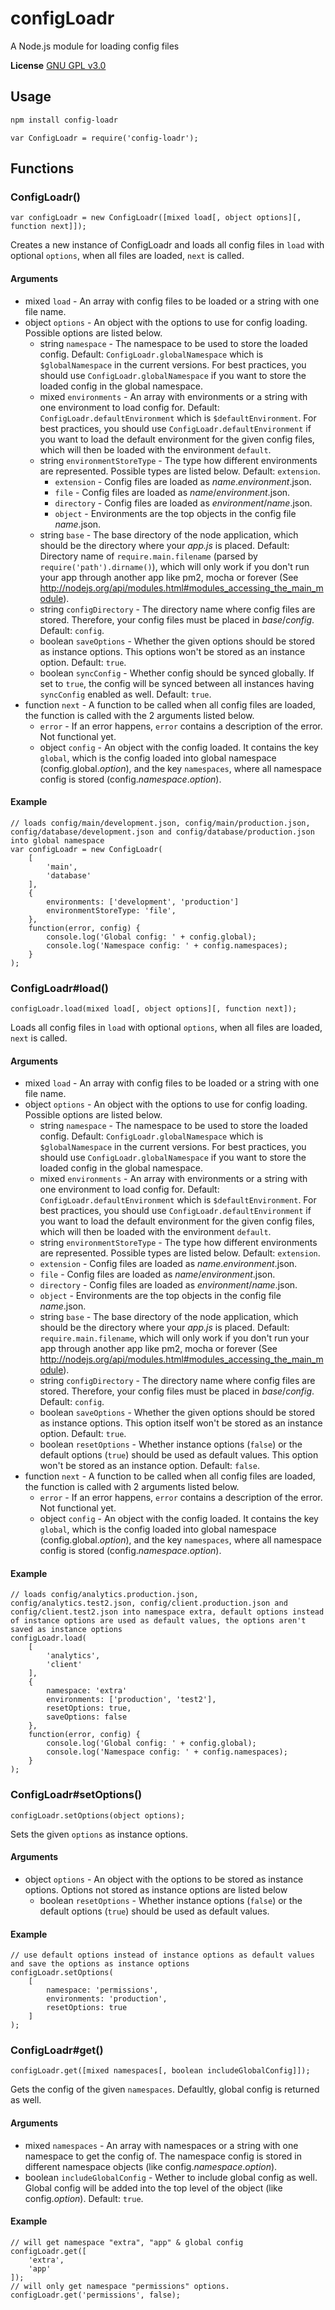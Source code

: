 # configLoadr
A Node.js module for loading config files

**License** [GNU GPL v3.0](https://github.com/2gathr/configLoadr/blob/master/LICENSE)

## Usage
```sh
npm install config-loadr
```
```node
var ConfigLoadr = require('config-loadr');
```

## Functions
### ConfigLoadr()
```node
var configLoadr = new ConfigLoadr([mixed load[, object options][, function next]]);
```
Creates a new instance of ConfigLoadr and loads all config files in `load` with optional `options`, when all files are loaded, `next` is called.

#### Arguments
- mixed `load` - An array with config files to be loaded or a string with one file name.
- object `options` - An object with the options to use for config loading. Possible options are listed below.
	- string `namespace` - The namespace to be used to store the loaded config. Default: `ConfigLoadr.globalNamespace` which is `$globalNamespace` in the current versions. For best practices, you should use `ConfigLoadr.globalNamespace` if you want to store the loaded config in the global namespace.
	- mixed `environments` - An array with environments or a string with one environment to load config for. Default: `ConfigLoadr.defaultEnvironment` which is `$defaultEnvironment`. For best practices, you should use `ConfigLoadr.defaultEnvironment` if you want to load the default environment for the given config files, which will then be loaded with the environment `default`.
	- string `environmentStoreType` - The type how different environments are represented. Possible types are listed below. Default: `extension`.
		- `extension` - Config files are loaded as *name*.*environment*.json.
		- `file` - Config files are loaded as *name*/*environment*.json.
		- `directory` - Config files are loaded as *environment*/*name*.json.
		- `object` - Environments are the top objects in the config file *name*.json.
	- string `base` - The base directory of the node application, which should be the directory where your *app.js* is placed. Default: Directory name of `require.main.filename` (parsed by `require('path').dirname()`), which will only work if you don't run your app through another app like pm2, mocha or forever (See http://nodejs.org/api/modules.html#modules_accessing_the_main_module).
	- string `configDirectory` - The directory name where config files are stored. Therefore, your config files must be placed in *base*/*config*. Default: `config`.
	- boolean `saveOptions` - Whether the given options should be stored as instance options. This options won't be stored as an instance option. Default: `true`.
	- boolean `syncConfig` - Whether config should be synced globally. If set to `true`, the config will be synced between all instances having `syncConfig` enabled as well. Default: `true`.
- function `next` - A function to be called when all config files are loaded, the function is called with the 2 arguments listed below.
	- `error` - If an error happens, `error` contains a description of the error. Not functional yet.
	- object `config` - An object with the config loaded. It contains the key `global`, which is the config loaded into global namespace (config.global.*option*), and the key `namespaces`, where all namespace config is stored (config.*namespace*.*option*).

#### Example
```node
// loads config/main/development.json, config/main/production.json, config/database/development.json and config/database/production.json into global namespace
var configLoadr = new ConfigLoadr(
	[
		'main',
		'database'
	],
	{
		environments: ['development', 'production']
		environmentStoreType: 'file',
	},
	function(error, config) {
		console.log('Global config: ' + config.global);
		console.log('Namespace config: ' + config.namespaces);
	}
);
```

### ConfigLoadr#load()
```node
configLoadr.load(mixed load[, object options][, function next]);
```
Loads all config files in `load` with optional `options`, when all files are loaded, `next` is called.

#### Arguments
- mixed `load` - An array with config files to be loaded or a string with one file name.
- object `options` - An object with the options to use for config loading. Possible options are listed below.
	- string `namespace` - The namespace to be used to store the loaded config. Default: `ConfigLoadr.globalNamespace` which is `$globalNamespace` in the current versions. For best practices, you should use `ConfigLoadr.globalNamespace` if you want to store the loaded config in the global namespace.
	- mixed `environments` - An array with environments or a string with one environment to load config for. Default: `ConfigLoadr.defaultEnvironment` which is `$defaultEnvironment`. For best practices, you should use `ConfigLoadr.defaultEnvironment` if you want to load the default environment for the given config files, which will then be loaded with the environment `default`.
	- string `environmentStoreType` - The type how different environments are represented. Possible types are listed below. Default: `extension`.
	- `extension` - Config files are loaded as *name*.*environment*.json.
	- `file` - Config files are loaded as *name*/*environment*.json.
	- `directory` - Config files are loaded as *environment*/*name*.json.
	- `object` - Environments are the top objects in the config file *name*.json.
	- string `base` - The base directory of the node application, which should be the directory where your *app.js* is placed. Default: `require.main.filename`, which will only work if you don't run your app through another app like pm2, mocha or forever (See http://nodejs.org/api/modules.html#modules_accessing_the_main_module).
	- string `configDirectory` - The directory name where config files are stored. Therefore, your config files must be placed in *base*/*config*. Default: `config`.
	- boolean `saveOptions` - Whether the given options should be stored as instance options. This option itself won't be stored as an instance option. Default: `true`.
	- boolean `resetOptions` - Whether instance options (`false`) or the default options (`true`) should be used as default values. This option  won't be stored as an instance option. Default: `false`.
- function `next` - A function to be called when all config files are loaded, the function is called with 2 arguments listed below.
	- `error` - If an error happens, `error` contains a description of the error. Not functional yet.
	- object `config` - An object with the config loaded. It contains the key `global`, which is the config loaded into global namespace (config.global.*option*), and the key `namespaces`, where all namespace config is stored (config.*namespace*.*option*).

#### Example
```node
// loads config/analytics.production.json, config/analytics.test2.json, config/client.production.json and config/client.test2.json into namespace extra, default options instead of instance options are used as default values, the options aren't saved as instance options
configLoadr.load(
	[
		'analytics',
		'client'
	],
	{
		namespace: 'extra'
		environments: ['production', 'test2'],
		resetOptions: true,
		saveOptions: false
	},
	function(error, config) {
		console.log('Global config: ' + config.global);
		console.log('Namespace config: ' + config.namespaces);
	}
);
```

### ConfigLoadr#setOptions()
```node
configLoadr.setOptions(object options);
```
Sets the given `options` as instance options.

#### Arguments
- object `options` - An object with the options to be stored as instance options. Options not stored as instance options are listed below
	- boolean `resetOptions` - Whether instance options (`false`) or the default options (`true`) should be used as default values.

#### Example
```node
// use default options instead of instance options as default values and save the options as instance options
configLoadr.setOptions(
	[
		namespace: 'permissions',
		environments: 'production',
		resetOptions: true
	]
);
```

### ConfigLoadr#get()
```node
configLoadr.get([mixed namespaces[, boolean includeGlobalConfig]]);
```
Gets the config of the given `namespaces`. Defaultly, global config is returned as well.

#### Arguments
- mixed `namespaces` - An array with namespaces or a string with one namespace to get the config of. The namespace config is stored in different namespace objects (like config.*namespace*.*option*).
- boolean `includeGlobalConfig` - Wether to include global config as well. Global config will be added into the top level of the object (like config.*option*). Default: `true`.

#### Example
```node
// will get namespace "extra", "app" & global config
configLoadr.get([
	'extra',
	'app'
]);
// will only get namespace "permissions" options.
configLoadr.get('permissions', false);
```

